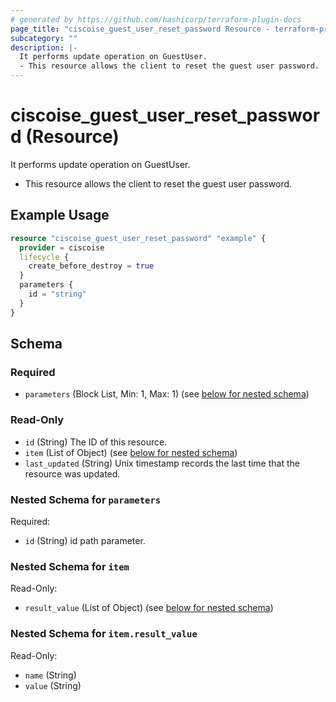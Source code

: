 ```yaml
---
# generated by https://github.com/hashicorp/terraform-plugin-docs
page_title: "ciscoise_guest_user_reset_password Resource - terraform-provider-ciscoise"
subcategory: ""
description: |-
  It performs update operation on GuestUser.
  - This resource allows the client to reset the guest user password.
---
```


# ciscoise_guest_user_reset_password (Resource)

It performs update operation on GuestUser.
- This resource allows the client to reset the guest user password.

## Example Usage

```terraform
resource "ciscoise_guest_user_reset_password" "example" {
  provider = ciscoise
  lifecycle {
    create_before_destroy = true
  }
  parameters {
    id = "string"
  }
}
```

<!-- schema generated by tfplugindocs -->
## Schema

### Required

- `parameters` (Block List, Min: 1, Max: 1) (see [below for nested schema](#nestedblock--parameters))

### Read-Only

- `id` (String) The ID of this resource.
- `item` (List of Object) (see [below for nested schema](#nestedatt--item))
- `last_updated` (String) Unix timestamp records the last time that the resource was updated.

<a id="nestedblock--parameters"></a>
### Nested Schema for `parameters`

Required:

- `id` (String) id path parameter.


<a id="nestedatt--item"></a>
### Nested Schema for `item`

Read-Only:

- `result_value` (List of Object) (see [below for nested schema](#nestedobjatt--item--result_value))

<a id="nestedobjatt--item--result_value"></a>
### Nested Schema for `item.result_value`

Read-Only:

- `name` (String)
- `value` (String)


